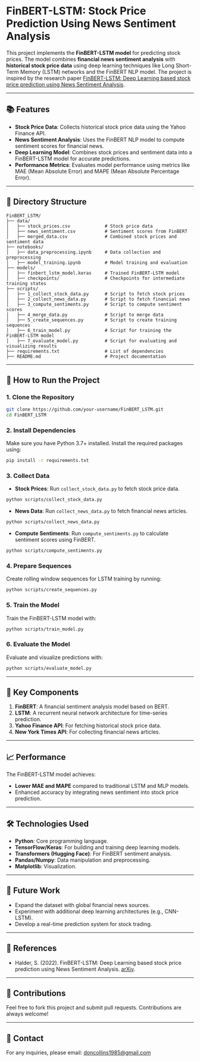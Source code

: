 # FinBERT-LSTM: Stock Price Prediction Using News Sentiment Analysis

This project implements the **FinBERT-LSTM model** for predicting stock prices. The model combines **financial news sentiment analysis** with **historical stock price data** using deep learning techniques like Long Short-Term Memory (LSTM) networks and the FinBERT NLP model. The project is inspired by the research paper [FinBERT-LSTM: Deep Learning based stock price prediction using News Sentiment Analysis](https://arxiv.org/abs/2211.07392).

---

## 📚 **Features**
- **Stock Price Data**: Collects historical stock price data using the Yahoo Finance API.
- **News Sentiment Analysis**: Uses the FinBERT NLP model to compute sentiment scores for financial news.
- **Deep Learning Model**: Combines stock prices and sentiment data into a FinBERT-LSTM model for accurate predictions.
- **Performance Metrics**: Evaluates model performance using metrics like MAE (Mean Absolute Error) and MAPE (Mean Absolute Percentage Error).

---

## 📂 **Directory Structure**
```plaintext
FinBERT_LSTM/
├── data/
│   ├── stock_prices.csv             # Stock price data
│   ├── news_sentiment.csv           # Sentiment scores from FinBERT
│   ├── merged_data.csv              # Combined stock prices and sentiment data
├── notebooks/
│   ├── data_preprocessing.ipynb     # Data collection and preprocessing
│   ├── model_training.ipynb         # Model training and evaluation
├── models/
│   ├── finbert_lstm_model.keras     # Trained FinBERT-LSTM model
│   ├── checkpoints/                 # Checkpoints for intermediate training states
├── scripts/
│   ├── 1_collect_stock_data.py      # Script to fetch stock prices
│   ├── 2_collect_news_data.py       # Script to fetch financial news
│   ├── 3_compute_sentiments.py      # Script to compute sentiment scores
│   ├── 4_merge_data.py              # Script to merge data
│   ├── 5_create_sequences.py        # Script to create training sequences
│   ├── 6_train_model.py             # Script for training the FinBERT-LSTM model
│   ├── 7_evaluate_model.py          # Script for evaluating and visualizing results
├── requirements.txt                 # List of dependencies
├── README.md                        # Project documentation
```

---

## 🚀 **How to Run the Project**

### **1. Clone the Repository**
```bash
git clone https://github.com/your-username/FinBERT_LSTM.git
cd FinBERT_LSTM
```

### **2. Install Dependencies**
Make sure you have Python 3.7+ installed. Install the required packages using:
```bash
pip install -r requirements.txt
```

### **3. Collect Data**
- **Stock Prices**: Run `collect_stock_data.py` to fetch stock price data.
```bash
python scripts/collect_stock_data.py
```
- **News Data**: Run `collect_news_data.py` to fetch financial news articles.
```bash
python scripts/collect_news_data.py
```
- **Compute Sentiments**: Run `compute_sentiments.py` to calculate sentiment scores using FinBERT.
```bash
python scripts/compute_sentiments.py
```

### **4. Prepare Sequences**
Create rolling window sequences for LSTM training by running:
```bash
python scripts/create_sequences.py
```

### **5. Train the Model**
Train the FinBERT-LSTM model with:
```bash
python scripts/train_model.py
```

### **6. Evaluate the Model**
Evaluate and visualize predictions with:
```bash
python scripts/evaluate_model.py
```

---

## 🔧 **Key Components**
1. **FinBERT**: A financial sentiment analysis model based on BERT.
2. **LSTM**: A recurrent neural network architecture for time-series prediction.
3. **Yahoo Finance API**: For fetching historical stock price data.
4. **New York Times API**: For collecting financial news articles.

---

## 📈 **Performance**
The FinBERT-LSTM model achieves:
- **Lower MAE and MAPE** compared to traditional LSTM and MLP models.
- Enhanced accuracy by integrating news sentiment into stock price prediction.

---

## 🛠️ **Technologies Used**
- **Python**: Core programming language.
- **TensorFlow/Keras**: For building and training deep learning models.
- **Transformers (Hugging Face)**: For FinBERT sentiment analysis.
- **Pandas/Numpy**: Data manipulation and preprocessing.
- **Matplotlib**: Visualization.

---

## 📝 **Future Work**
- Expand the dataset with global financial news sources.
- Experiment with additional deep learning architectures (e.g., CNN-LSTM).
- Develop a real-time prediction system for stock trading.

---

## 📜 **References**
- Halder, S. (2022). FinBERT-LSTM: Deep Learning based stock price prediction using News Sentiment Analysis. [arXiv](https://arxiv.org/abs/2211.07392).

---

## 🤝 **Contributions**
Feel free to fork this project and submit pull requests. Contributions are always welcome!

---

## 📧 **Contact**
For any inquiries, please email: doncollins1985@gmail.com
```
